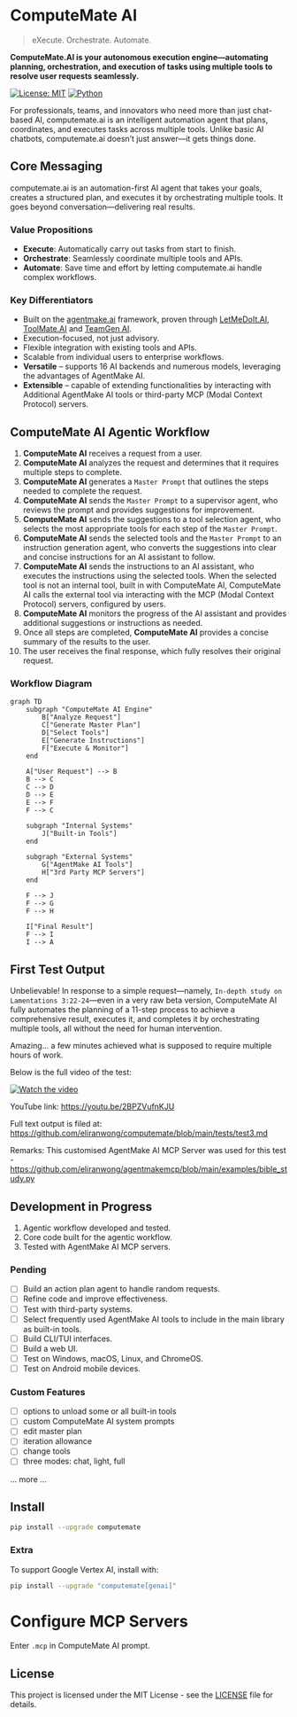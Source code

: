 # ComputeMate AI

> eXecute. Orchestrate. Automate.

**ComputeMate.AI is your autonomous execution engine—automating planning, orchestration, and execution of tasks using multiple tools to resolve user requests seamlessly.**

[![License: MIT](https://img.shields.io/badge/License-MIT-yellow.svg)](https://opensource.org/licenses/MIT)
[![Python](https://img.shields.io/badge/Python-3.9%2B-blue.svg)](https://www.python.org/downloads/)

For professionals, teams, and innovators who need more than just chat-based AI, computemate.ai is an intelligent automation agent that plans, coordinates, and executes tasks across multiple tools. Unlike basic AI chatbots, computemate.ai doesn’t just answer—it gets things done.

## Core Messaging

computemate.ai is an automation-first AI agent that takes your goals, creates a structured plan, and executes it by orchestrating multiple tools. It goes beyond conversation—delivering real results.

### Value Propositions

*   **Execute**: Automatically carry out tasks from start to finish.
*   **Orchestrate**: Seamlessly coordinate multiple tools and APIs.
*   **Automate**: Save time and effort by letting computemate.ai handle complex workflows.

### Key Differentiators

*   Built on the [agentmake.ai](https://github.com/eliranwong/agentmake) framework, proven through [LetMeDoIt.AI](https://github.com/eliranwong/letmedoit), [ToolMate.AI](https://github.com/eliranwong/toolmate) and [TeamGen AI](https://github.com/eliranwong/teamgenai).
*   Execution-focused, not just advisory.
*   Flexible integration with existing tools and APIs.
*   Scalable from individual users to enterprise workflows.
*   **Versatile** – supports 16 AI backends and numerous models, leveraging the advantages of AgentMake AI.
*   **Extensible** – capable of extending functionalities by interacting with Additional AgentMake AI tools or third-party MCP (Modal Context Protocol) servers.

## ComputeMate AI Agentic Workflow

1.  **ComputeMate AI** receives a request from a user.
2.  **ComputeMate AI** analyzes the request and determines that it requires multiple steps to complete.
3.  **ComputeMate AI** generates a `Master Prompt` that outlines the steps needed to complete the request.
4.  **ComputeMate AI** sends the `Master Prompt` to a supervisor agent, who reviews the prompt and provides suggestions for improvement.
5.  **ComputeMate AI** sends the suggestions to a tool selection agent, who selects the most appropriate tools for each step of the `Master Prompt`.
6.  **ComputeMate AI** sends the selected tools and the `Master Prompt` to an instruction generation agent, who converts the suggestions into clear and concise instructions for an AI assistant to follow.
7.  **ComputeMate AI** sends the instructions to an AI assistant, who executes the instructions using the selected tools. When the selected tool is not an internal tool, built in with ComputeMate AI, ComputeMate AI calls the external tool via interacting with the MCP (Modal Context Protocol) servers, configured by users.
8.  **ComputeMate AI** monitors the progress of the AI assistant and provides additional suggestions or instructions as needed.
9.  Once all steps are completed, **ComputeMate AI** provides a concise summary of the results to the user.
10. The user receives the final response, which fully resolves their original request.

### Workflow Diagram

```mermaid
graph TD
    subgraph "ComputeMate AI Engine"
        B["Analyze Request"]
        C["Generate Master Plan"]
        D["Select Tools"]
        E["Generate Instructions"]
        F["Execute & Monitor"]
    end

    A["User Request"] --> B
    B --> C
    C --> D
    D --> E
    E --> F
    F --> C

    subgraph "Internal Systems"
        J["Built-in Tools"]
    end

    subgraph "External Systems"
        G["AgentMake AI Tools"]
        H["3rd Party MCP Servers"]
    end

    F --> J
    F --> G
    F --> H

    I["Final Result"]
    F --> I
    I --> A
```

## First Test Output

Unbelievable! In response to a simple request—namely, `In-depth study on Lamentations 3:22-24`—even in a very raw beta version, ComputeMate AI fully automates the planning of a 11-step process to achieve a comprehensive result, executes it, and completes it by orchestrating multiple tools, all without the need for human intervention.

Amazing... a few minutes achieved what is supposed to require multiple hours of work.

Below is the full video of the test:

[![Watch the video](https://img.youtube.com/vi/2BPZVufnKJU/maxresdefault.jpg)](https://youtu.be/2BPZVufnKJU)

YouTube link: https://youtu.be/2BPZVufnKJU

Full text output is filed at: https://github.com/eliranwong/computemate/blob/main/tests/test3.md

Remarks: This customised AgentMake AI MCP Server was used for this test - https://github.com/eliranwong/agentmakemcp/blob/main/examples/bible_study.py

## Development in Progress

1.  Agentic workflow developed and tested.
2.  Core code built for the agentic workflow.
3.  Tested with AgentMake AI MCP servers.

### Pending

*   [ ] Build an action plan agent to handle random requests.
*   [ ] Refine code and improve effectiveness.
*   [ ] Test with third-party systems.
*   [ ] Select frequently used AgentMake AI tools to include in the main library as built-in tools.
*   [ ] Build CLI/TUI interfaces.
*   [ ] Build a web UI.
*   [ ] Test on Windows, macOS, Linux, and ChromeOS.
*   [ ] Test on Android mobile devices.

### Custom Features

*   [ ] options to unload some or all built-in tools
*   [ ] custom ComputeMate AI system prompts
*   [ ] edit master plan
*   [ ] iteration allowance
*   [ ] change tools
*   [ ] three modes: chat, light, full

... more ...

## Install

```bash
pip install --upgrade computemate
```

### Extra

To support Google Vertex AI, install with:

```bash
pip install --upgrade "computemate[genai]"
```

# Configure MCP Servers

Enter `.mcp` in ComputeMate AI prompt.

## License

This project is licensed under the MIT License - see the [LICENSE](LICENSE) file for details.
